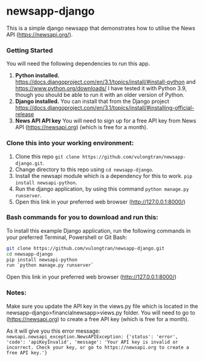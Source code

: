 # newsapp-django
This is a simple django newsapp that demonstrates how to utilise the News API (https://newsapi.org/).

### Getting Started
You will need the following dependencies to run this app.
1. **Python installed.** https://docs.djangoproject.com/en/3.1/topics/install/#install-python and https://www.python.org/downloads/ I have tested it with Python 3.9, though you should be able to run it with an older version of Python.
2. **Django installed.** You can install that from the Django project https://docs.djangoproject.com/en/3.1/topics/install/#installing-official-release
3. **News API API key** You will need to sign up for a free API key from News API (https://newsapi.org) (which is free for a month).

### Clone this into your working environment:
1. Clone this repo `git clone https://github.com/vulongtran/newsapp-django.git`.
2. Change directory to this repo using `cd newsapp-django`.
3. Install the newsapi module which is a dependency for this to work. `pip install newsapi-python`.
4. Run the django application, by using this command `python manage.py runserver`.
5. Open this link in your preferred web browser (http://127.0.0.1:8000/) 
 
### Bash commands for you to download and run this:
To install this example Django application, run the following commands in your preferred Terminal, Powershell or Git Bash:
```bash
git clone https://github.com/vulongtran/newsapp-django.git
cd newsapp-django
pip install newsapi-python
run `python manage.py runserver`
```
Open this link in your preferred web browser (http://127.0.0.1:8000/) 

### Notes:
Make sure you update the API key in the views.py file which is located in the newsapp-django>financialnewsapp>views.py folder. You will need to go to (https://newsapi.org) to create a free API key (which is free for a month).

As it will give you this error message:
`newsapi.newsapi_exception.NewsAPIException: {'status': 'error', 'code': 'apiKeyInvalid', 'message': 'Your API key is invalid or incorrect. Check your key, or go to https://newsapi.org to create a free API key.'}`
